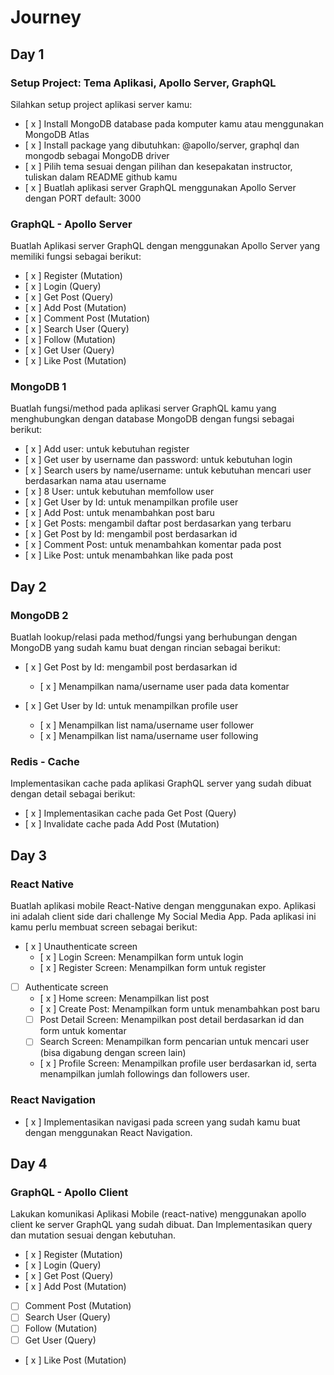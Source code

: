 # Journey

## Day 1

### Setup Project: Tema Aplikasi, Apollo Server, GraphQL
Silahkan setup project aplikasi server kamu:
- [ x ] Install MongoDB database pada komputer kamu atau menggunakan MongoDB Atlas
- [ x ] Install package yang dibutuhkan: @apollo/server, graphql dan mongodb sebagai MongoDB driver
- [ x ] Pilih tema sesuai dengan pilihan dan kesepakatan instructor, tuliskan dalam README github kamu
- [ x ] Buatlah aplikasi server GraphQL menggunakan Apollo Server dengan PORT default: 3000


### GraphQL - Apollo Server
Buatlah Aplikasi server GraphQL dengan menggunakan Apollo Server yang memiliki fungsi sebagai berikut:
- [ x ] Register (Mutation)
- [ x ] Login (Query)
- [ x ] Get Post (Query)
- [ x ] Add Post (Mutation)
- [ x ] Comment Post (Mutation)
- [ x ] Search User (Query)
- [ x ] Follow (Mutation)
- [ x ] Get User (Query)
- [ x ] Like Post (Mutation)

### MongoDB 1
Buatlah fungsi/method pada aplikasi server GraphQL kamu yang menghubungkan dengan database MongoDB dengan fungsi sebagai berikut:
- [ x ] Add user: untuk kebutuhan register
- [ x ] Get user by username dan password: untuk kebutuhan login
- [ x ] Search users by name/username: untuk kebutuhan mencari user berdasarkan nama atau username
- [ x ] 8 User: untuk kebutuhan memfollow user
- [ x ] Get User by Id: untuk menampilkan profile user
- [ x ] Add Post: untuk menambahkan post baru
- [ x ] Get Posts: mengambil daftar post berdasarkan yang terbaru
- [ x ] Get Post by Id: mengambil post berdasarkan id
- [ x ] Comment Post: untuk menambahkan komentar pada post
- [ x ] Like Post: untuk menambahkan like pada post


## Day 2

### MongoDB 2
Buatlah lookup/relasi pada method/fungsi yang berhubungan dengan MongoDB yang sudah kamu buat dengan rincian sebagai berikut:
- [ x ] Get Post by Id: mengambil post berdasarkan id
  - [ x ] Menampilkan nama/username user pada data komentar

- [ x ] Get User by Id: untuk menampilkan profile user
  - [ x ] Menampilkan list nama/username user follower
  - [ x ] Menampilkan list nama/username user following


### Redis - Cache
Implementasikan cache pada aplikasi GraphQL server yang sudah dibuat dengan detail sebagai berikut:
- [ x ] Implementasikan cache pada Get Post (Query)
- [ x ] Invalidate cache pada Add Post (Mutation)

## Day 3
### React Native
Buatlah aplikasi mobile React-Native dengan menggunakan expo. Aplikasi ini adalah client side dari challenge My Social Media App.
Pada aplikasi ini kamu perlu membuat screen sebagai berikut:
- [ x ] Unauthenticate screen
  - [ x ] Login Screen: Menampilkan form untuk login
  - [ x ] Register Screen: Menampilkan form untuk register

- [ ] Authenticate screen
  - [ x ] Home screen: Menampilkan list post
  - [ x ] Create Post: Menampilkan form untuk menambahkan post baru
  - [ ] Post Detail Screen: Menampilkan post detail berdasarkan id dan form untuk komentar
  - [ ] Search Screen: Menampilkan form pencarian untuk mencari user (bisa digabung dengan screen lain)
  - [ x ] Profile Screen: Menampilkan profile user berdasarkan id, serta menampilkan jumlah followings dan followers user.


### React Navigation
 - [ x ] Implementasikan navigasi pada screen yang sudah kamu buat dengan menggunakan React Navigation.


## Day 4
### GraphQL - Apollo Client
Lakukan komunikasi Aplikasi Mobile (react-native) menggunakan apollo client ke server GraphQL  yang sudah dibuat. Dan Implementasikan query dan mutation sesuai dengan kebutuhan.
- [ x ] Register (Mutation)
- [ x ] Login (Query)
- [ x ] Get Post (Query)
- [ x ] Add Post (Mutation)
- [ ] Comment Post (Mutation)
- [ ] Search User (Query)
- [ ] Follow (Mutation)
- [  ] Get User (Query)
- [ x ] Like Post (Mutation)

